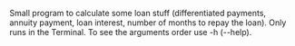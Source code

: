 Small program to calculate some loan stuff (differentiated payments, annuity payment, loan interest, number of months to repay the loan).
Only runs in the Terminal. To see the arguments order use -h (--help).

